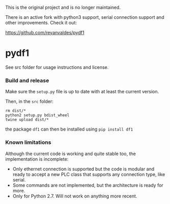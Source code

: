 This is the original project and is no longer maintained.

There is an active fork with python3 support, serial connection support and other improvements. Check it out:

https://github.com/reyanvaldes/pydf1


# pydf1

See src folder for usage instructions and license.

### Build and release
Make sure the `setup.py` file is up to date with at least the current version.

Then, in the `src` folder:

```
rm dist/*
python2 setup.py bdist_wheel
twine upload dist/*
```

the package `df1` can then be installed using `pip install df1`

### Known limitations
Although the current code is working and quite stable too, the implementation is incomplete:
- Only ethernet connection is supported but the code is modular and ready to accept a new PLC class that supports any connection type, like serial.
- Some commands are not implemented, but the architecture is ready for more.
- Only for Python 2.7. Will not work on anything more recent.

